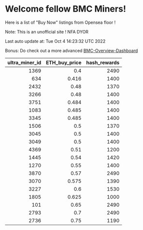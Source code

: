 # Welcome fellow BMC Miners!
Here is a list of "Buy Now" listings from Opensea floor !

Note: This is an unofficial site ! NFA DYOR

Last auto update at: Tue Oct  4 14:23:32 UTC 2022

Bonus: Do check out a more advanced [BMC-Overview-Dashboard](https://dune.com/defifunk/BMC-Overview-Dashboard)


|   ultra_miner_id |   ETH_buy_price |   hash_rewards |
|-----------------:|----------------:|---------------:|
|             1369 |           0.4   |           2490 |
|              634 |           0.416 |           1400 |
|             2432 |           0.48  |           1370 |
|             3266 |           0.48  |           1400 |
|             3751 |           0.484 |           1400 |
|             1083 |           0.485 |           1400 |
|             3345 |           0.485 |           1400 |
|             1506 |           0.5   |           1370 |
|             3045 |           0.5   |           1400 |
|             3049 |           0.5   |           1400 |
|             4369 |           0.51  |           1200 |
|             1445 |           0.54  |           1420 |
|             1270 |           0.55  |           1400 |
|             3870 |           0.57  |           2490 |
|             3070 |           0.575 |           1390 |
|             3227 |           0.6   |           1530 |
|             1805 |           0.625 |           1000 |
|              101 |           0.65  |           2490 |
|             2793 |           0.7   |           2490 |
|             2736 |           0.75  |           1190 |